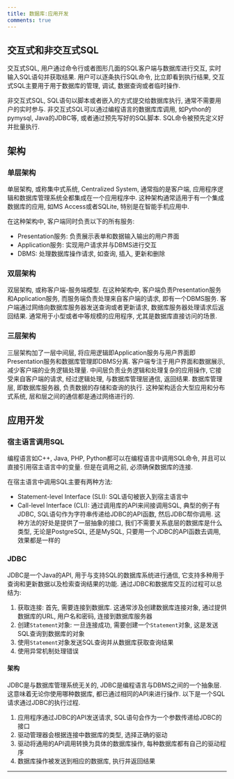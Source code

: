 ```yaml
---
title: 数据库:应用开发
comments: true
---
```


## 交互式和非交互式SQL

交互式SQL, 用户通过命令行或者图形几面的SQL客户端与数据库进行交互, 实时输入SQL语句并获取结果. 用户可以逐条执行SQL命令, 比立即看到执行结果, 交互式SQL主要用于用于数据库的管理, 调试, 数据查询或者临时操作.

非交互式SQL, SQL语句以脚本或者嵌入的方式提交给数据库执行, 通常不需要用户的实时参与. 非交互式SQL可以通过编程语言的数据库库调用, 如Python的pymysql, Java的JDBC等, 或者通过预先写好的SQL脚本. SQL命令被预先定义好并批量执行.

## 架构

### 单层架构

单层架构, 或称集中式系统, Centralized System, 通常指的是客户端, 应用程序逻辑和数据库管理系统全都集成在一个应用程序中. 这种架构通常适用于有一个集成数据库的应用, 如MS Access或者SQLite, 特别是在智能手机应用中. 

在这种架构中, 客户端同时负责以下的所有服务:

- Presentation服务: 负责展示表单和数据输入输出的用户界面
- Application服务: 实现用户请求并与DBMS进行交互
- DBMS: 处理数据库操作请求, 如查询, 插入, 更新和删除

### 双层架构

双层架构, 或称客户端-服务端模型. 在这种架构中, 客户端负责Presentation服务和Application服务, 而服务端负责处理来自客户端的请求, 即有一个DBMS服务. 客户端通过网络向数据库服务器发送查询或者更新请求, 数据库服务器处理请求后返回结果. 通常用于小型或者中等规模的应用程序, 尤其是数据库直接访问的场景. 

### 三层架构

三层架构加了一层中间层, 将应用逻辑即Application服务与用户界面即Presentation服务和数据库管理即DBMS分离. 客户端专注于用户界面和数据展示, 减少客户端的业务逻辑处理量. 中间层负责业务逻辑和处理复杂的应用操作, 它接受来自客户端的请求, 经过逻辑处理, 与数据库管理层通信, 返回结果. 数据库管理层, 即数据库服务器, 负责数据的存储和查询的执行. 这种架构适合大型应用和分布式系统, 层和层之间的通信都是通过网络进行的. 

## 应用开发

### 宿主语言调用SQL

编程语言如C++, Java, PHP, Python都可以在编程语言中调用SQL命令, 并且可以直接引用宿主语言中的变量. 但是在调用之前, 必须确保数据库的连接. 

在宿主语言中调用SQL主要有两种方法: 

- Statement-level Interface (SLI): SQL语句被嵌入到宿主语言中
- Call-level Interface (CLI): 通过调用库的API来间接调用SQL, 典型的例子有JDBC, SQL语句作为字符串传递给JDBC的API函数, 然后JDBC帮你调用. 这种方法的好处是提供了一层抽象的接口, 我们不需要关系底层的数据库是什么类型, 无论是PostgreSQL, 还是MySQL, 只要用一个JDBC的API函数去调用, 效果都是一样的

### JDBC

JDBC是一个Java的API, 用于与支持SQL的数据库系统进行通信, 它支持多种用于查询和更新数据以及检索查询结果的功能. 通过JDBC和数据库交互的过程可以总结为:

1. 获取连接: 首先, 需要连接到数据库. 这通常涉及创建数据库连接对象, 通过提供数据库的URL, 用户名和密码, 连接到数据库服务器
2. 创建`Statement`对象: 一旦连接成功, 需要创建一个`Statement`对象, 这是发送SQL查询到数据库的对象
3. 使用`Statement`对象发送SQL查询并从数据库获取查询结果
4. 使用异常机制处理错误

#### 架构

JDBC是与数据库管理系统无关的, JDBC是编程语言与DBMS之间的一个抽象层. 这意味着无论你使用哪种数据库, 都已通过相同的API来进行操作. 以下是一个SQL请求通过JDBC的执行过程.

1. 应用程序通过JDBC的API发送请求, SQL语句会作为一个参数传递给JDBC的接口
2. 驱动管理器会根据连接中数据库的类型, 选择正确的驱动
3. 驱动将通用的API调用转换为具体的数据库操作, 每种数据库都有自己的驱动程序
4. 数据库操作被发送到相应的数据库, 执行并返回结果

---

